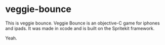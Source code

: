 # veggie-bounce

This is veggie bounce. Veggie Bounce is an objective-C game for iphones and ipads. It was made in xcode and is built on the Spritekit framework. 


Yeah.

